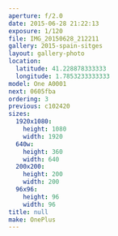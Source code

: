 ```yaml
---
aperture: f/2.0
date: 2015-06-28 21:22:13
exposure: 1/120
file: IMG_20150628_212211
gallery: 2015-spain-sitges
layout: gallery-photo
location:
  latitude: 41.228878333333
  longitude: 1.7853233333333
model: One A0001
next: 0605fba
ordering: 3
previous: c102420
sizes:
  1920x1080:
    height: 1080
    width: 1920
  640w:
    height: 360
    width: 640
  200x200:
    height: 200
    width: 200
  96x96:
    height: 96
    width: 96
title: null
make: OnePlus
---
```

